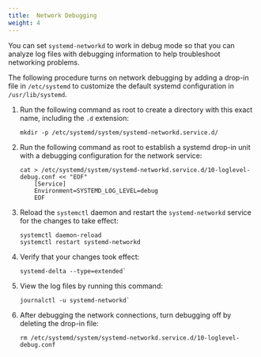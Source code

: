 ```yaml
---
title:  Network Debugging
weight: 4
---
```


You can set `systemd-networkd` to work in debug mode so that you can analyze log files with debugging information to help troubleshoot networking problems. 

The following procedure turns on network debugging by adding a drop-in file in `/etc/systemd` to customize the default systemd configuration in `/usr/lib/systemd`.

1. Run the following command as root to create a directory with this exact name, including the `.d` extension:
	
	```console
	mkdir -p /etc/systemd/system/systemd-networkd.service.d/
	```

1. Run the following command as root to establish a systemd drop-in unit with a debugging configuration for the network service:

    ```console
    cat > /etc/systemd/system/systemd-networkd.service.d/10-loglevel-debug.conf << "EOF"
    	[Service]
    	Environment=SYSTEMD_LOG_LEVEL=debug
    	EOF
    ```
 
1. Reload the `systemctl` daemon and restart the `systemd-networkd` service for the changes to take effect:
	
    ```console
    systemctl daemon-reload
    systemctl restart systemd-networkd
    ```

1. Verify that your changes took effect:
	
	```console
	systemd-delta --type=extended`
	```

1. View the log files by running this command:
	```console
	journalctl -u systemd-networkd`
	```

1. After debugging the network connections, turn debugging off by deleting the drop-in file:

	```console
   	rm /etc/systemd/system/systemd-networkd.service.d/10-loglevel-debug.conf
	```
	